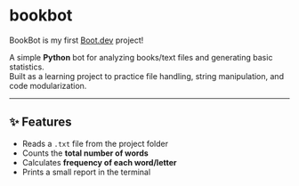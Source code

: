 # bookbot

BookBot is my first [Boot.dev](https://www.boot.dev) project!

A simple **Python** bot for analyzing books/text files and generating basic statistics.  
Built as a learning project to practice file handling, string manipulation, and code modularization.

---

## ✨ Features
- Reads a `.txt` file from the project folder  
- Counts the **total number of words**  
- Calculates **frequency of each word/letter**  
- Prints a small report in the terminal
